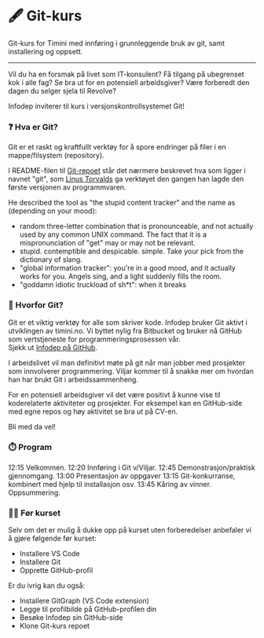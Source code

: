# 🖋️ Git-kurs
Git-kurs for Timini med innføring i grunnleggende bruk av git, samt installering og oppsett.

---

Vil du ha en forsmak på livet som IT-konsulent? Få tilgang på ubegrenset kok i alle fag? Se bra ut for en potensiell arbeidsgiver? Være forberedt den dagen du selger sjela til Revolve? 

Infodep inviterer til kurs i versjonskontrollsystemet Git!

### ❓ Hva er Git?

Git er et raskt og kraftfullt verktøy for å spore endringer på filer i en mappe/filsystem (repository). 

I README-filen til [Git-repoet](https://github.com/git/git) står det nærmere beskrevet hva som ligger i navnet "git", som [Linus Torvalds](https://no.wikipedia.org/wiki/Linus_Torvalds) ga verktøyet den gangen han lagde den første versjonen av programmvaren. 

He described the tool as "the stupid content tracker" and the name as (depending on your mood):  

- random three-letter combination that is pronounceable, and not actually used by any common UNIX command. The fact that it is a mispronunciation of "get" may or may not be relevant.  
- stupid. contemptible and despicable. simple. Take your pick from the dictionary of slang.  
- "global information tracker": you're in a good mood, and it actually works for you. Angels sing, and a light suddenly fills the room.  
- "goddamn idiotic truckload of sh*t": when it breaks

### 🤔 Hvorfor Git?

Git er et viktig verktøy for alle som skriver kode. Infodep bruker Git aktivt i utviklingen av timini.no. Vi byttet nylig fra Bitbucket og bruker nå GitHub som vertstjeneste for programmeringsprosessen vår.   
Sjekk ut [Infodep på GitHub](https://github.com/infodep).

I arbeidslivet vil man definitivt møte på git når man jobber med prosjekter som innvolverer programmering. Viljar kommer til å snakke mer om hvordan han har brukt Git i arbeidssammenheng.

For en potensiell arbeidsgiver vil det være positivt å kunne vise til koderelaterte aktiviteter og prosjekter. For eksempel kan en GitHub-side med egne repos og høy aktivitet se bra ut på CV-en.

Bli med da vel!

### ⏱️ Program

12:15 Velkommen.
12:20 Innføring i Git v/Viljar.
12:45 Demonstrasjon/praktisk gjennomgang.
13:00 Presentasjon av oppgaver
13:15 Git-konkurranse, kombinert med hjelp til installasjon osv.
13:45 Kåring av vinner. Oppsummering.

### 🧑‍💻 Før kurset

Selv om det er mulig å dukke opp på kurset uten forberedelser anbefaler vi å gjøre følgende før kurset:
- Installere VS Code
- Installere Git
- Opprette GitHub-profil

Er du ivrig kan du også:
- Installere GitGraph (VS Code extension)
- Legge til profilbilde på GitHub-profilen din
- Besøke Infodep sin GitHub-side
- Klone Git-kurs repoet
